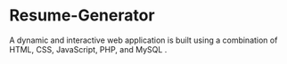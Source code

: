 # Resume-Generator
A dynamic and interactive web application is built using a combination of HTML, CSS, JavaScript, PHP, and MySQL .
